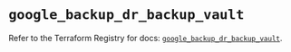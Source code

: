 # `google_backup_dr_backup_vault`

Refer to the Terraform Registry for docs: [`google_backup_dr_backup_vault`](https://registry.terraform.io/providers/hashicorp/google/6.14.1/docs/resources/backup_dr_backup_vault).
